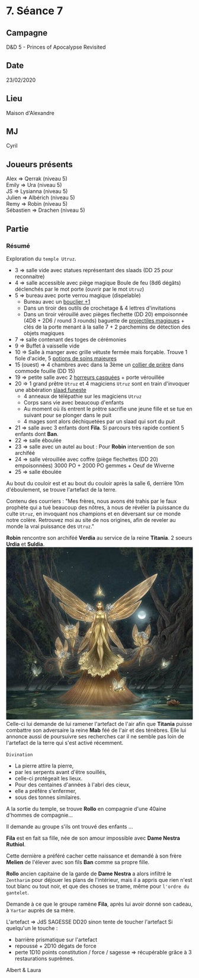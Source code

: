 # 7. Séance 7

## Campagne

D&D 5 - Princes of Apocalypse Revisited

## Date

23/02/2020

## Lieu

Maison d'Alexandre

## MJ

Cyril

## Joueurs présents

Alex => Qerrak (niveau 5)  
Emily => Ura (niveau 5)  
JS => Lysianna (niveau 5)  
Julien => Albérich (niveau 5)  
Remy => Robin (niveau 5)  
Sébastien => Drachen (niveau 5)

## Partie

### Résumé

Exploration du `temple Utruz`.

- 3 => salle vide avec statues représentant des slaads (DD 25 pour reconnaitre)
- 4 => salle accessible avec piège magique Boule de feu (8d6 dégâts) déclenchés par le mot porte (ouvrir par le mot `Utruz`)
- 5 => bureau avec porte verrou magique (dispelable)
  - Bureau avec un [bouclier +1](https://www.aidedd.org/dnd/om.php?vf=bouclier-1-2-ou-3)
  - Dans un tiroir des outils de crochetage & 4 lettres d'invitations
  - Dans un tiroir vérouillé avec pièges flechette (DD 20) empoisonnée (4D8 + 2D6 / round 3 rounds) baguette de [projectiles magiques](https://www.aidedd.org/dnd/om.php?vf=baguette-de-projectiles-magiques) + clés de la porte menant à la salle 7 + 2 parchemins de détection des objets magiques
- 7 => salle contenant des toges de cérémonies
- 9 => Buffet à vaisselle vide
- 10 => Salle à manger avec grille vétuste fermée mais forçable. Trouve 1 fiole d'acide, 5 [potions de soins majeures](https://www.aidedd.org/dnd/om.php?vf=potion-de-soins)
- 15 (ouest) => 4 chambres avec dans la 3ème un [collier de prière](https://www.aidedd.org/dnd/om.php?vf=collier-de-perles-de-priere) dans commode fouille (DD 15)
- 19 => petite salle avec 2 [horreurs casquées](https://www.aidedd.org/dnd/monstres.php?vf=horreur-casquee) + porte vérouillée
- 20 => 1 grand prêtre `Utruz` et 4 magiciens `Utruz` sont en train d'invoquer une abbération [slaad funeste](https://www.aidedd.org/dnd/monstres.php?vf=slaad-funeste)
  - 4 anneaux de télépathie sur les magiciens `Utruz`
  - Corps sans vie avec beaucoup d'enfants
  - Au moment où ils entrent le prêtre sacrifie une jeune fille et se tue en suivant pour se plonger dans le puit
  - 4 mages sont alors déchiquetées par un slaad qui sort du puit
- 21 => salle avec 3 enfants dont **Fila**. Si parcours très rapide contient 5 enfants dont **Ban**.
- 22 => salle éboulée
- 23 => salle avec un autel au bout : Pour **Robin** intervention de son archiféé
- 24 => salle vérouillée avec coffre (piège flechettes (DD 20) empoisonnées) 3000 PO + 2000 PO gemmes + Oeuf de Wiverne
- 25 => salle éboulée

Au bout du couloir est et au bout du couloir après la salle 6, derrière 10m d'éboulement, se trouve l'artefact de la terre.

Contenu des courriers :
"Mes frères, nous avons été trahis par le faux prophète qui a tué beaucoup des nôtres, à nous de révéler la puissance du culte `Utruz`, en invoquant nos champions et en déversant sur ce monde notre colère. Retrouvez moi au site de nos origines, afin de reveler au monde la vrai puissance des `Utruz`."

**Robin** rencontre son archiféé **Verdia** au service de la reine **Titania**. 2 soeurs **Urdia** et **Suldia**.
![Titania](./assets/images/persos/titania.jpg)
Celle-ci lui demande de lui ramener l'artefact de l'air afin que **Titania** puisse combattre son adversaire la reine **Mab** féé de l'air et des ténèbres.
Elle lui annonce aussi de poursuivre ses recherches car il ne semble pas loin de l'artefact de la terre qui s'est activé récemment.

`Divination`

- La pierre attire la pierre,
- par les serpents avant d'être souillés,
- celle-ci protégeait les lieux.
- Pour des centaines d'années à l'abri des cieux,
- elle a préfére s'enfermer,
- sous des tonnes similaires.

A la sortie du temple, se trouve **Rollo** en compagnie d'une 40aine d'hommes de compagnie...

Il demande au groupe s'ils ont trouvé des enfants ...

**Fila** est en fait sa fille, née de son amour impossible avec **Dame Nestra Ruthiol**.

Cette dernière a préféré cacher cette naissance et demandé à son frère **Melien** de l'élever avec son fils **Ban** comme sa propre fille.

**Rollo** ancien capitaine de la garde de **Dame Nestra** a alors infiltré le `Zentharim` pour déjouer les plans de l'intérieur, mais il a appris que rien n'est tout blanc ou tout noir, et que des choses se trame, même pour `l'ordre du gantelet`.

Demande à ce que le groupe ramène **Fila**, après lui avoir donné son cadeau, à `Yartar` auprès de sa mère.

L'artefact => JdS SAGESSE DD20 sinon tente de toucher l'artefact
Si quelqu'un le touche :

- barrière prismatique sur l'artefact
- repoussé + 2D10 dégats de force
- perte 1D10 points constitution / force / sagesse
=> récupérable grâce à 3 restaurations suprêmes.

Albert & Laura
